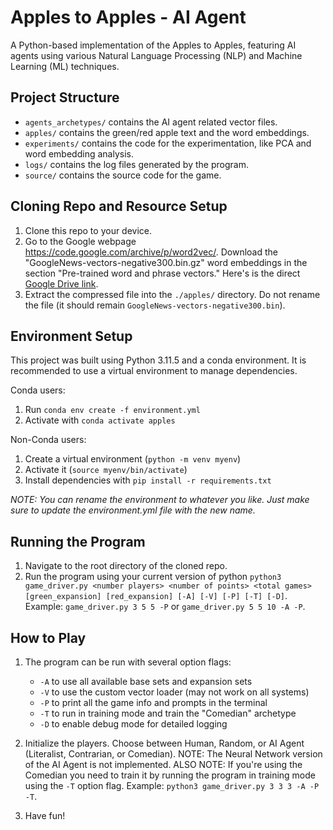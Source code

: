 # Apples to Apples - AI Agent
A Python-based implementation of the Apples to Apples, featuring AI agents using various Natural Language Processing (NLP) and Machine Learning (ML) techniques.

## Project Structure
- `agents_archetypes/` contains the AI agent related vector files.
- `apples/` contains the green/red apple text and the word embeddings.
- `experiments/` contains the code for the experimentation, like PCA and word embedding analysis.
- `logs/` contains the log files generated by the program.
- `source/` contains the source code for the game.

## Cloning Repo and Resource Setup
1. Clone this repo to your device.
2. Go to the Google webpage https://code.google.com/archive/p/word2vec/. Download the "GoogleNews-vectors-negative300.bin.gz" word embeddings in the section "Pre-trained word and phrase vectors." Here's is the direct [Google Drive link](https://drive.google.com/file/d/0B7XkCwpI5KDYNlNUTTlSS21pQmM/edit?resourcekey=0-wjGZdNAUop6WykTtMip30g).
4. Extract the compressed file into the `./apples/` directory. Do not rename the file (it should remain `GoogleNews-vectors-negative300.bin`).

## Environment Setup
This project was built using Python 3.11.5 and a conda environment. It is recommended to use a virtual environment to manage dependencies.

Conda users:
1. Run `conda env create -f environment.yml`
2. Activate with `conda activate apples`

Non-Conda users:
1. Create a virtual environment (`python -m venv myenv`)
2. Activate it (`source myenv/bin/activate`)
3. Install dependencies with `pip install -r requirements.txt`

*NOTE: You can rename the environment to whatever you like. Just make sure to update the environment.yml file with the new name.*

## Running the Program
1. Navigate to the root directory of the cloned repo.
2. Run the program using your current version of python `python3 game_driver.py <number players> <number of points> <total games> [green_expansion] [red_expansion] [-A] [-V] [-P] [-T] [-D]`. Example: `game_driver.py 3 5 5 -P` or `game_driver.py 5 5 10 -A -P`.

## How to Play
1. The program can be run with several option flags:
    - `-A` to use all available base sets and expansion sets
    - `-V` to use the custom vector loader (may not work on all systems)
    - `-P` to print all the game info and prompts in the terminal
    - `-T` to run in training mode and train the "Comedian" archetype
    - `-D` to enable debug mode for detailed logging

2. Initialize the players. Choose between Human, Random, or AI Agent (Literalist, Contrarian, or Comedian). NOTE: The Neural Network version of the AI Agent is not implemented. ALSO NOTE: If you're using the Comedian you need to train it by running the program in training mode using the `-T` option flag. Example: `python3 game_driver.py 3 3 3 -A -P -T`.

3. Have fun!

